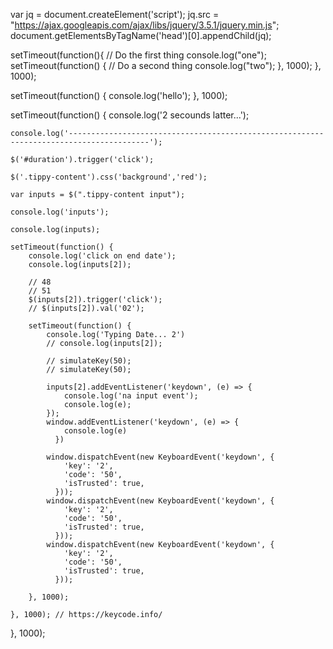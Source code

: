 var jq = document.createElement('script');
jq.src = "https://ajax.googleapis.com/ajax/libs/jquery/3.5.1/jquery.min.js";
document.getElementsByTagName('head')[0].appendChild(jq);


setTimeout(function(){
    // Do the first thing
    console.log("one");
    setTimeout(function() {
        // Do a second thing
        console.log("two");
    }, 1000);
}, 1000);

setTimeout(function() {
    console.log('hello');
}, 1000);


setTimeout(function() { 
    console.log('2 secounds latter...');

    console.log('----------------------------------------------------------------------------------------');

    $('#duration').trigger('click');

    $('.tippy-content').css('background','red');

    var inputs = $(".tippy-content input");

    console.log('inputs');

    console.log(inputs);

    setTimeout(function() { 
        console.log('click on end date');
        console.log(inputs[2]);

        // 48
        // 51
        $(inputs[2]).trigger('click');
        // $(inputs[2]).val('02');

        setTimeout(function() { 
            console.log('Typing Date... 2')
            // console.log(inputs[2]);

            // simulateKey(50);
            // simulateKey(50);

            inputs[2].addEventListener('keydown', (e) => {
                console.log('na input event');
                console.log(e);
            });
            window.addEventListener('keydown', (e) => {
                console.log(e)
              })
              
            window.dispatchEvent(new KeyboardEvent('keydown', {
                'key': '2',
                'code': '50', 
                'isTrusted': true,
              }));
            window.dispatchEvent(new KeyboardEvent('keydown', {
                'key': '2',
                'code': '50', 
                'isTrusted': true,
              }));
            window.dispatchEvent(new KeyboardEvent('keydown', {
                'key': '2',
                'code': '50', 
                'isTrusted': true,
              }));

        }, 1000);
        
    }, 1000); // https://keycode.info/
    
}, 1000);